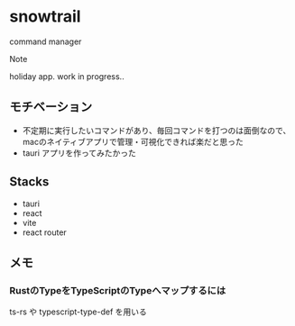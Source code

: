 # snowtrail
command manager

> [!NOTE]  
> holiday app. work in progress..

## モチベーション
- 不定期に実行したいコマンドがあり、毎回コマンドを打つのは面倒なので、macのネイティブアプリで管理・可視化できれば楽だと思った
- tauri アプリを作ってみたかった

## Stacks
- tauri
- react
- vite
- react router

## メモ
### RustのTypeをTypeScriptのTypeへマップするには
ts-rs や typescript-type-def を用いる
